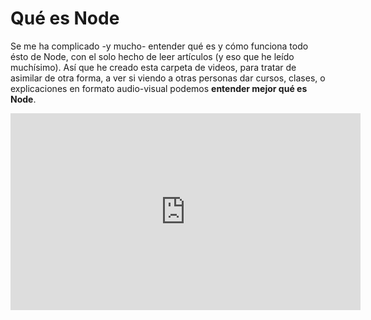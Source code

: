# Qué es Node

Se me ha complicado -y mucho- entender qué es y cómo funciona todo ésto de Node, con el solo hecho de leer artículos (y eso que he leído muchísimo). Así que he creado esta carpeta de videos, para tratar de asimilar de otra forma, a ver si viendo a otras personas dar cursos, clases, o explicaciones en formato audio-visual podemos **entender mejor qué es Node**.

<iframe width="560" height="315" src="https://www.youtube.com/embed/xJzzu7MVZXw?showinfo=0" frameborder="0" allow="autoplay; encrypted-media" allowfullscreen></iframe>